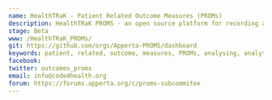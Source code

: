 ```yaml
---
name: HealthTRaK - Patient Related Outcome Measures (PROMs)
description: HealthTRaK PROMS - an open source platform for recording and analysing PROMs 
stage: Beta
www: /HealthTRaK_PROMs/
git: https://github.com/orgs/Apperta-PROMS/dashboard
keywords: patient, related, outcome, measures, PROMs, analysing, analytics, reports
facebook: 
twitter: outcomes_proms
email: info@code4health.org
forum: https://forums.apperta.org/c/proms-subcommitee 
--- 
```

